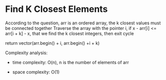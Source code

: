 # Find K Closest Elements

According to the question, arr is an ordered array, the k closest values must be connected together
Traverse the array with the pointer i, if x - arr[i] <= arr[i + k] - x, that we find the k closest integers, then exit cycle

return vector<int>(arr.begin() + i, arr.begin() +i + k)

Complexity analysis:
- time complexity: O(n),  n is the number of elements of arr

- space complexity: O(1)
